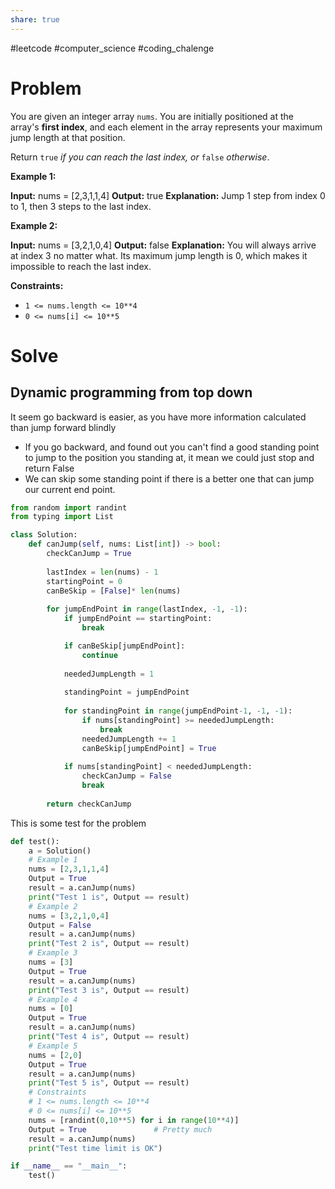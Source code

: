 ```yaml
---
share: true
---
```

#leetcode #computer_science #coding_chalenge

# Problem

You are given an integer array `nums`. You are initially positioned at the array's **first index**, and each element in the array represents your maximum jump length at that position.

Return `true` _if you can reach the last index, or_ `false` _otherwise_.

**Example 1:**

**Input:** nums = [2,3,1,1,4]
**Output:** true
**Explanation:** Jump 1 step from index 0 to 1, then 3 steps to the last index.

**Example 2:**

**Input:** nums = [3,2,1,0,4]
**Output:** false
**Explanation:** You will always arrive at index 3 no matter what. Its maximum jump length is 0, which makes it impossible to reach the last index.

**Constraints:**

- `1 <= nums.length <= 10**4`
- `0 <= nums[i] <= 10**5`
# Solve

## Dynamic programming from top down

It seem go backward is easier, as you have more information calculated than jump forward blindly
- If you go backward, and found out you can't find a good standing point to jump to the position you standing at, it mean we could just stop and return False 
- We can skip some standing point if there is a better one that can jump our current end point.

```python
from random import randint
from typing import List

class Solution:
    def canJump(self, nums: List[int]) -> bool:
        checkCanJump = True
        
        lastIndex = len(nums) - 1
        startingPoint = 0
        canBeSkip = [False]* len(nums)
        
        for jumpEndPoint in range(lastIndex, -1, -1):
            if jumpEndPoint == startingPoint:
                break

            if canBeSkip[jumpEndPoint]:
                continue
                
            neededJumpLength = 1
            
            standingPoint = jumpEndPoint
            
            for standingPoint in range(jumpEndPoint-1, -1, -1):
                if nums[standingPoint] >= neededJumpLength:
                    break
                neededJumpLength += 1
                canBeSkip[jumpEndPoint] = True
                
            if nums[standingPoint] < neededJumpLength:
                checkCanJump = False
                break
        
        return checkCanJump 
```


This is some test for the problem
```python    
def test():
    a = Solution()
    # Example 1
    nums = [2,3,1,1,4]
    Output = True
    result = a.canJump(nums)
    print("Test 1 is", Output == result)
    # Example 2
    nums = [3,2,1,0,4]
    Output = False
    result = a.canJump(nums)
    print("Test 2 is", Output == result)
    # Example 3
    nums = [3]
    Output = True
    result = a.canJump(nums)
    print("Test 3 is", Output == result)
    # Example 4
    nums = [0]
    Output = True
    result = a.canJump(nums)
    print("Test 4 is", Output == result)
    # Example 5
    nums = [2,0]
    Output = True
    result = a.canJump(nums)
    print("Test 5 is", Output == result)
    # Constraints
    # 1 <= nums.length <= 10**4
    # 0 <= nums[i] <= 10**5
    nums = [randint(0,10**5) for i in range(10**4)]
    Output = True               # Pretty much
    result = a.canJump(nums)
    print("Test time limit is OK")

if __name__ == "__main__":
    test()
```